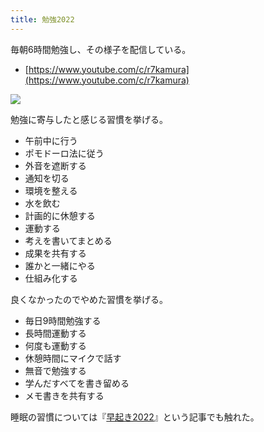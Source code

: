 ```yaml
---
title: 勉強2022
---
```

毎朝6時間勉強し、その様子を配信している。

*   [https://www.youtube.com/c/r7kamura](https://www.youtube.com/c/r7kamura)

![](https://lh3.googleusercontent.com/docs/AG8NV2bYKtixYpmHhUbwTyUGSTsRj0qG-NCOJVgznkKffNWLFOsdN1xMtGX2tuJxO3vTt3lzTMRg7sFXVCXQrcSek_C1KIIx21UYQ7-xVpZAFtcikVEK6-f8xGPZV17Ns2nzCvJH4YvLoSu-jxo_dgxvdvy8V6i0LX-9CLn8RCKc5BmxAzWSdXTbEbAfHLgTxfSUgIgWTMxQa3uR-_rQpLRliASCIc5sgOkXG-wiGSqTmLyZ-naPpNjtDda2D1-GvWDcazcO7JtAOArpWYPqtrb3GZnkBYyTzbql4ligIoDYqxQc4x8a4scOSFwlPOQm2dmfjrlJ3c7HCjCcTz4df9Nz-Tl-EMKTQZD58kzb-rFPEIzyxwDvTznJgfIcM046mMZFuTouwL6KOox-KCrTs-1OK1ou7_D7tUnrtoh1uG_pDp_a5G-eyHV8WyvJFMRDWhGFEPyA1zC4mD2yPjrRItOtXLlHR3FnjJOPYa2isVdj1AF5jm3uqcNKyefKYNbSM8GKnSpukMg-U82_QkdI3y-tvyQ4HTyA3QNvh_DpuXmLTRX4tYxP8iynlOy0-FDpjl7-551RCIOnuojOK-pCxDVMfU_kuya1v6HBojju6LCm8HwKpqGB1LTCZrKberPNDd1Q7xG1Kney2kNCnAM9vUNqu7V7KuUEF8uVd15xxdrS_7cVvz92RANLgHmUrKVJN2_zRxa476QHkAg5VZCuZUuMBjm0DEGbdbx4OUMGe2DdIcLqX4z_dNpKd9bzAUy-W6wKnim4P6YE-UPVQpG9C1ZqgqmX1AnJCZVIZk8dK_S_3z9nMiaPoe6Z7cq7JsayzmmuEYmjOthzl3SACbbPN1sEK-xmjP4LHagMzUL2fvQHZmS4juMLbGpz1uoaRMXVwSxDyUBtRAbh1hCsNpOjxK4nY5OND-udbhS7xUHbsbxEQ1t4ilZ6v7w1QRlYXMIUkJoKVcc9SzLPEv0CMZ70mc42n8S_Y5JS47Wcrf6BwUSG8-Mx8_o1UTLAeTH-7asfo75Uqw7XK8YJCsghdgsEk4KqAGpFkDut-RHwPPzDMezizuP2t-SbYkgR9o0TxGOvtETea8JfMo0rBR2jCsPrwdFLvLLT1dkgrwSyXfqYKS4jLsnrbRemvL7NAlBfDKBHMGRLqlAsAIFu6agTs9YLMf7oeXHPFGeJHRYYqzcd0dzoeYsTtTB1inxUNQUwOxK4Sjb2Lw-WmjTMFdda4wY-msFOXqhVHE_gwOHSmvLiSYU3D0SXVVQtXQ)

勉強に寄与したと感じる習慣を挙げる。

*   午前中に行う
*   ポモドーロ法に従う
*   外音を遮断する
*   通知を切る
*   環境を整える
*   水を飲む
*   計画的に休憩する
*   運動する
*   考えを書いてまとめる
*   成果を共有する
*   誰かと一緒にやる
*   仕組み化する

良くなかったのでやめた習慣を挙げる。

*   毎日9時間勉強する
*   長時間運動する
*   何度も運動する
*   休憩時間にマイクで話す
*   無音で勉強する
*   学んだすべてを書き留める
*   メモ書きを共有する

睡眠の習慣については『[早起き2022](https://r7kamura.com/articles/2022-06-21-good-morning-2022)』という記事でも触れた。
